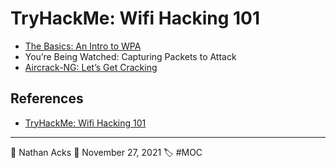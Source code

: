 # TryHackMe: Wifi Hacking 101

* [The Basics: An Intro to WPA]()
* You’re Being Watched: Capturing Packets to Attack
* [Aircrack-NG: Let’s Get Cracking]()

## References

* [TryHackMe: Wifi Hacking 101](https://tryhackme.com/room/wifihacking101)

- - - -

👤 Nathan Acks
📅 November 27, 2021
🏷️ #MOC
